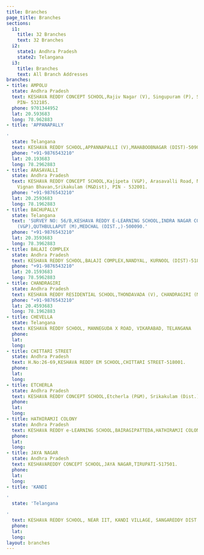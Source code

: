 ```yaml
---
title: Branches
page_title: Branches
sections:
  i1:
    title: 32 Branches
    text: 32 Branches
  i2:
    state1: Andhra Pradesh
    state2: Telangana
  i3:
    title: Branches
    text: All Branch Addresses
branches:
- title: AMPOLU
  state: Andhra Pradesh
  text: KESHAVA REDDY CONCEPT SCHOOL,Rajiv Nagar (V), Singupuram (P), Srikakulam (M&Dist),
    PIN– 532185.
  phone: 9701344952
  lat: 20.593683
  long: 78.962883
- title: 'APPANAPALLY

'
  state: Telangana
  text: KESHAVA REDDY SCHOOL,APPANNAPALLI (V),MAHABOOBNAGAR (DIST)-509001.
  phone: "+91-9876543210"
  lat: 20.193683
  long: 78.2962883
- title: ARASAVALLI
  state: Andhra Pradesh
  text: KESHAVA REDDY CONCEPT SCHOOL,Kajipeta (V&P), Arasavalli Road, Near - Indira
    Vignan Bhavan,Srikakulam (M&Dist), PIN - 532001.
  phone: "+91-9876543210"
  lat: 20.2593683
  long: 78.1962883
- title: BACHUPALLY
  state: Telangana
  text: 'SURVEY NO: 56/B,KESHAVA REDDY E-LEARNING SCHOOL,INDRA NAGAR COLONY,BACHUPALLY
    (V&P),QUTHBULLAPUT (M),MEDCHAL (DIST.,)-500090.'
  phone: "+91-9876543210"
  lat: 20.3593683
  long: 78.3962883
- title: BALAJI COMPLEX
  state: Andhra Pradesh
  text: KESHAVA REDDY SCHOOL,BALAJI COMPLEX,NANDYAL, KURNOOL (DIST)-518501.
  phone: "+91-9876543210"
  lat: 20.1593683
  long: 78.5962883
- title: CHANDRAGIRI
  state: Andhra Pradesh
  text: KESHAVA REDDY RESIDENTIAL SCHOOL,THONDAVADA (V), CHANDRAGIRI (M),TIRUPATI-517101.
  phone: "+91-9876543210"
  lat: 20.4593683
  long: 78.1962883
- title: CHEVELLA
  state: Telangana
  text: KESHAVA REDDY SCHOOL, MANNEGUDA X ROAD, VIKARABAD, TELANGANA
  phone: 
  lat: 
  long: 
- title: CHITTARI STREET
  state: Andhra Pradesh
  text: H.No:26-69,KESHAVA REDDY EM SCHOOL,CHITTARI STREET-518001.
  phone: 
  lat: 
  long: 
- title: ETCHERLA
  state: Andhra Pradesh
  text: KESHAVA REDDY CONCEPT SCHOOL,Etcherla (P&M), Srikakulam (Dist.)- 532410.
  phone: 
  lat: 
  long: 
- title: HATHIRAMJI COLONY
  state: Andhra Pradesh
  text: KESHAVA REDDY e-LEARNING SCHOOL,BAIRAGIPATTEDA,HATHIRAMJI COLONY, TIRUPATI-517507.
  phone: 
  lat: 
  long: 
- title: JAYA NAGAR
  state: Andhra Pradesh
  text: KESHAVAREDDY CONCEPT SCHOOL,JAYA NAGAR,TIRUPATI-517501.
  phone: 
  lat: 
  long: 
- title: 'KANDI

'
  state: 'Telangana

'
  text: KESHAVA REDDY SCHOOL, NEAR IIT, KANDI VILLAGE, SANGAREDDY DIST., TELANGANA
  phone: 
  lat: 
  long: 
layout: branches
---
```


